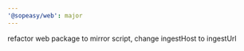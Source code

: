 ```yaml
---
'@sopeasy/web': major
---
```


refactor web package to mirror script, change ingestHost to ingestUrl
